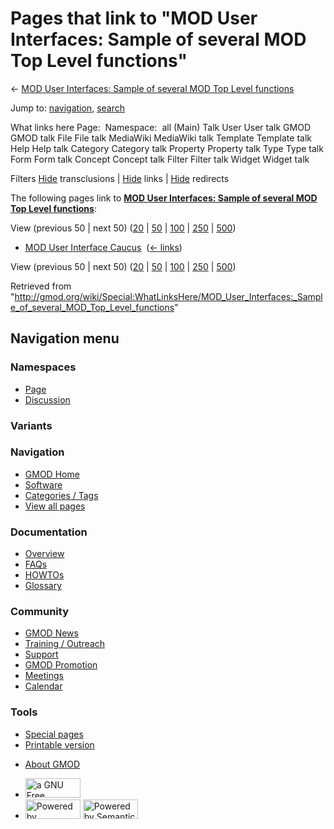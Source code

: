 <div id="mw-page-base" class="noprint">

</div>

<div id="mw-head-base" class="noprint">

</div>

<div id="content" class="mw-body" role="main">

<span id="top"></span>

<div id="mw-js-message" style="display:none;">

</div>



# <span dir="auto">Pages that link to "MOD User Interfaces: Sample of several MOD Top Level functions"</span>

<div id="bodyContent">

<div id="contentSub">

← [MOD User Interfaces: Sample of several MOD Top Level
functions](/wiki/MOD_User_Interfaces:_Sample_of_several_MOD_Top_Level_functions "MOD User Interfaces: Sample of several MOD Top Level functions")

</div>

<div id="jump-to-nav" class="mw-jump">

Jump to: [navigation](#mw-navigation), [search](#p-search)

</div>

<div id="mw-content-text">

What links here Page:  Namespace:  all (Main) Talk User User talk GMOD
GMOD talk File File talk MediaWiki MediaWiki talk Template Template talk
Help Help talk Category Category talk Property Property talk Type Type
talk Form Form talk Concept Concept talk Filter Filter talk Widget
Widget talk

Filters
[Hide](/mediawiki/index.php?title=Special:WhatLinksHere/MOD_User_Interfaces:_Sample_of_several_MOD_Top_Level_functions&hidetrans=1 "Special:WhatLinksHere/MOD User Interfaces: Sample of several MOD Top Level functions")
transclusions \|
[Hide](/mediawiki/index.php?title=Special:WhatLinksHere/MOD_User_Interfaces:_Sample_of_several_MOD_Top_Level_functions&hidelinks=1 "Special:WhatLinksHere/MOD User Interfaces: Sample of several MOD Top Level functions")
links \|
[Hide](/mediawiki/index.php?title=Special:WhatLinksHere/MOD_User_Interfaces:_Sample_of_several_MOD_Top_Level_functions&hideredirs=1 "Special:WhatLinksHere/MOD User Interfaces: Sample of several MOD Top Level functions")
redirects

The following pages link to **[MOD User Interfaces: Sample of several
MOD Top Level
functions](/wiki/MOD_User_Interfaces:_Sample_of_several_MOD_Top_Level_functions "MOD User Interfaces: Sample of several MOD Top Level functions")**:

View (previous 50 \| next 50)
([20](/mediawiki/index.php?title=Special:WhatLinksHere/MOD_User_Interfaces:_Sample_of_several_MOD_Top_Level_functions&limit=20 "Special:WhatLinksHere/MOD User Interfaces: Sample of several MOD Top Level functions")
\|
[50](/mediawiki/index.php?title=Special:WhatLinksHere/MOD_User_Interfaces:_Sample_of_several_MOD_Top_Level_functions&limit=50 "Special:WhatLinksHere/MOD User Interfaces: Sample of several MOD Top Level functions")
\|
[100](/mediawiki/index.php?title=Special:WhatLinksHere/MOD_User_Interfaces:_Sample_of_several_MOD_Top_Level_functions&limit=100 "Special:WhatLinksHere/MOD User Interfaces: Sample of several MOD Top Level functions")
\|
[250](/mediawiki/index.php?title=Special:WhatLinksHere/MOD_User_Interfaces:_Sample_of_several_MOD_Top_Level_functions&limit=250 "Special:WhatLinksHere/MOD User Interfaces: Sample of several MOD Top Level functions")
\|
[500](/mediawiki/index.php?title=Special:WhatLinksHere/MOD_User_Interfaces:_Sample_of_several_MOD_Top_Level_functions&limit=500 "Special:WhatLinksHere/MOD User Interfaces: Sample of several MOD Top Level functions"))

- [MOD User Interface
  Caucus](/wiki/MOD_User_Interface_Caucus "MOD User Interface Caucus") ‎
  <span class="mw-whatlinkshere-tools">([←
  links](/mediawiki/index.php?title=Special:WhatLinksHere&target=MOD+User+Interface+Caucus "Special:WhatLinksHere"))</span>

View (previous 50 \| next 50)
([20](/mediawiki/index.php?title=Special:WhatLinksHere/MOD_User_Interfaces:_Sample_of_several_MOD_Top_Level_functions&limit=20 "Special:WhatLinksHere/MOD User Interfaces: Sample of several MOD Top Level functions")
\|
[50](/mediawiki/index.php?title=Special:WhatLinksHere/MOD_User_Interfaces:_Sample_of_several_MOD_Top_Level_functions&limit=50 "Special:WhatLinksHere/MOD User Interfaces: Sample of several MOD Top Level functions")
\|
[100](/mediawiki/index.php?title=Special:WhatLinksHere/MOD_User_Interfaces:_Sample_of_several_MOD_Top_Level_functions&limit=100 "Special:WhatLinksHere/MOD User Interfaces: Sample of several MOD Top Level functions")
\|
[250](/mediawiki/index.php?title=Special:WhatLinksHere/MOD_User_Interfaces:_Sample_of_several_MOD_Top_Level_functions&limit=250 "Special:WhatLinksHere/MOD User Interfaces: Sample of several MOD Top Level functions")
\|
[500](/mediawiki/index.php?title=Special:WhatLinksHere/MOD_User_Interfaces:_Sample_of_several_MOD_Top_Level_functions&limit=500 "Special:WhatLinksHere/MOD User Interfaces: Sample of several MOD Top Level functions"))

</div>

<div class="printfooter">

Retrieved from
"<http://gmod.org/wiki/Special:WhatLinksHere/MOD_User_Interfaces:_Sample_of_several_MOD_Top_Level_functions>"

</div>

<div id="catlinks" class="catlinks catlinks-allhidden">

</div>

<div class="visualClear">

</div>

</div>

</div>

<div id="mw-navigation">

## Navigation menu

<div id="mw-head">



<div id="left-navigation">

<div id="p-namespaces" class="vectorTabs" role="navigation"
aria-labelledby="p-namespaces-label">

### Namespaces

- <span id="ca-nstab-main"><a
  href="/wiki/MOD_User_Interfaces:_Sample_of_several_MOD_Top_Level_functions"
  accesskey="c" title="View the content page [c]">Page</a></span>
- <span id="ca-talk"><a
  href="/mediawiki/index.php?title=Talk:MOD_User_Interfaces:_Sample_of_several_MOD_Top_Level_functions&amp;action=edit&amp;redlink=1"
  accesskey="t"
  title="Discussion about the content page [t]">Discussion</a></span>

</div>

<div id="p-variants" class="vectorMenu emptyPortlet" role="navigation"
aria-labelledby="p-variants-label">

### 

### Variants[](#)

<div class="menu">

</div>

</div>

</div>

<div id="right-navigation">





</div>



</div>

</div>

</div>

<div id="mw-panel">

<div id="p-logo" role="banner">

<a href="/wiki/Main_Page"
style="background-image: url(http://gmod.org/images/GMOD-cogs.png);"
title="Visit the main page"></a>

</div>

<div id="p-Navigation" class="portal" role="navigation"
aria-labelledby="p-Navigation-label">

### Navigation

<div class="body">

- <span id="n-GMOD-Home">[GMOD Home](/wiki/Main_Page)</span>
- <span id="n-Software">[Software](/wiki/GMOD_Components)</span>
- <span id="n-Categories-.2F-Tags">[Categories /
  Tags](/wiki/Categories)</span>
- <span id="n-View-all-pages">[View all
  pages](/wiki/Special:AllPages)</span>

</div>

</div>

<div id="p-Documentation" class="portal" role="navigation"
aria-labelledby="p-Documentation-label">

### Documentation

<div class="body">

- <span id="n-Overview">[Overview](/wiki/Overview)</span>
- <span id="n-FAQs">[FAQs](/wiki/Category:FAQ)</span>
- <span id="n-HOWTOs">[HOWTOs](/wiki/Category:HOWTO)</span>
- <span id="n-Glossary">[Glossary](/wiki/Glossary)</span>

</div>

</div>

<div id="p-Community" class="portal" role="navigation"
aria-labelledby="p-Community-label">

### Community

<div class="body">

- <span id="n-GMOD-News">[GMOD News](/wiki/GMOD_News)</span>
- <span id="n-Training-.2F-Outreach">[Training /
  Outreach](/wiki/Training_and_Outreach)</span>
- <span id="n-Support">[Support](/wiki/Support)</span>
- <span id="n-GMOD-Promotion">[GMOD
  Promotion](/wiki/GMOD_Promotion)</span>
- <span id="n-Meetings">[Meetings](/wiki/Meetings)</span>
- <span id="n-Calendar">[Calendar](/wiki/Calendar)</span>

</div>

</div>

<div id="p-tb" class="portal" role="navigation"
aria-labelledby="p-tb-label">

### Tools

<div class="body">

- <span id="t-specialpages"><a href="/wiki/Special:SpecialPages" accesskey="q"
  title="A list of all special pages [q]">Special pages</a></span>
- <span id="t-print"><a
  href="/mediawiki/index.php?title=Special:WhatLinksHere/MOD_User_Interfaces:_Sample_of_several_MOD_Top_Level_functions&amp;printable=yes"
  rel="alternate" accesskey="p"
  title="Printable version of this page [p]">Printable version</a></span>

</div>

</div>

</div>

</div>

<div id="footer" role="contentinfo">

- <span id="footer-places-about">[About
  GMOD](/wiki/GMOD:About "GMOD:About")</span>

<!-- -->

- <span id="footer-copyrightico">[<img src="http://www.gnu.org/graphics/gfdl-logo-small.png" width="88"
  height="31" alt="a GNU Free Documentation License" />](http://www.gnu.org/licenses/fdl-1.3.html)</span>
- <span id="footer-poweredbyico">[<img src="/mediawiki/skins/common/images/poweredby_mediawiki_88x31.png"
  width="88" height="31" alt="Powered by MediaWiki" />](//www.mediawiki.org/)
  [<img
  src="/mediawiki/extensions/SemanticMediaWiki/includes/../resources/images/smw_button.png"
  width="88" height="31" alt="Powered by Semantic MediaWiki" />](https://www.semantic-mediawiki.org/wiki/Semantic_MediaWiki)</span>

<div style="clear:both">

</div>

</div>
